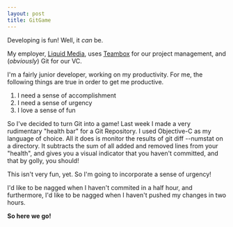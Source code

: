 ```yaml
---
layout: post
title: GitGame
---
```


Developing is fun! Well, it *can* be.

My employer, [Liquid Media](http://www.liquidmedia.ca), uses [Teambox](http://www.teambox.com) for our project management, and (*obviously*) Git for our VC.

I'm a fairly junior developer, working on my productivity. For me, the following things are true in order to get me productive.

1. I need a sense of accomplishment
2. I need a sense of urgency
3. I love a sense of fun

So I've decided to turn Git into a game! Last week I made a very rudimentary "health bar" for a Git Repository. I used Objective-C as my language of choice. All it does is monitor the results of git diff --numstat on a directory. It subtracts the sum of all added and removed lines from your "health", and gives you a visual indicator that you haven't committed, and that by golly, you should!

This isn't very fun, yet. So I'm going to incorporate a sense of urgency!

I'd like to be nagged when I haven't commited in a half hour, and furthermore, I'd like to be nagged when I haven't pushed my changes in two hours.

**So here we go!**
